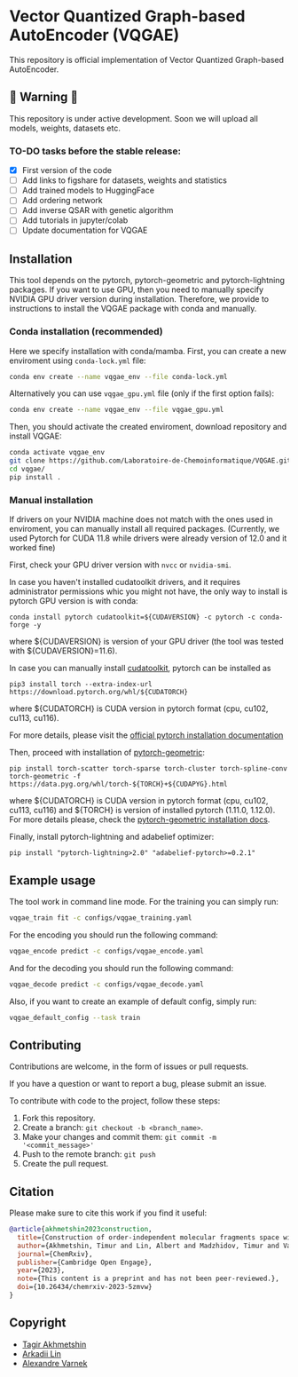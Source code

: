 # Vector Quantized Graph-based AutoEncoder (VQGAE)

This repository is official implementation of Vector Quantized Graph-based AutoEncoder.

## :construction: Warning :construction:

This repository is under active development. Soon we will upload all models, weights, datasets etc.

### TO-DO tasks before the stable release:

- [x] First version of the code
- [ ] Add links to figshare for datasets, weights and statistics
- [ ] Add trained models to HuggingFace
- [ ] Add ordering network
- [ ] Add inverse QSAR with genetic algorithm 
- [ ] Add tutorials in jupyter/colab
- [ ] Update documentation for VQGAE

## Installation

This tool depends on the pytorch, pytorch-geometric and pytorch-lightning packages. 
If you want to use GPU, then you need to manually specify NVIDIA GPU driver version during installation. 
Therefore, we provide to instructions to install the VQGAE package with conda and manually.

### Conda installation (recommended)

Here we specify installation with conda/mamba. 
First, you can create a new enviroment using `conda-lock.yml` file:

```bash
conda env create --name vqgae_env --file conda-lock.yml
```
Alternatively you can use `vqgae_gpu.yml` file (only if the first option fails):

```bash
conda env create --name vqgae_env --file vqgae_gpu.yml
```
Then, you should activate the created enviroment, download repository and install VQGAE:

```bash
conda activate vqgae_env
git clone https://github.com/Laboratoire-de-Chemoinformatique/VQGAE.git
cd vqgae/
pip install .
```

### Manual installation

If drivers on your NVIDIA machine does not match with the ones used in enviroment, 
you can manually install all required packages.
(Currently, we used Pytorch for CUDA 11.8 while drivers were already version of 12.0 and it worked fine)

First, check your GPU driver version with `nvcc` or `nvidia-smi`.

In case you haven't installed cudatoolkit drivers, and it requires administrator permissions whic you might not have,
the only way to install is pytorch GPU version is with conda:

`conda install pytorch cudatoolkit=${CUDAVERSION} -c pytorch -c conda-forge -y`

where ${CUDAVERSION} is version of your GPU driver (the tool was tested with ${CUDAVERSION}=11.6).

In case you can manually install [cudatoolkit](https://developer.nvidia.com/cuda-toolkit),
pytorch can be installed as

`pip3 install torch --extra-index-url https://download.pytorch.org/whl/${CUDATORCH}`

where ${CUDATORCH} is CUDA version in pytorch format (cpu, cu102, cu113, cu116).

For more details, please visit the
[official pytorch installation documentation](https://pytorch.org/get-started/locally/)

Then, proceed with installation of [pytorch-geometric](https://pytorch-geometric.readthedocs.io/en/latest/index.html):

`pip install torch-scatter torch-sparse torch-cluster torch-spline-conv torch-geometric
-f https://data.pyg.org/whl/torch-${TORCH}+${CUDAPYG}.html`

where ${CUDATORCH} is CUDA version in pytorch format (cpu, cu102, cu113, cu116) and ${TORCH} is
version of installed pytorch (1.11.0, 1.12.0). For more details please, check the
[pytorch-geometric installation docs](https://pytorch-geometric.readthedocs.io/en/latest/notes/installation.html).

Finally, install pytorch-lightning and adabelief optimizer:

`pip install "pytorch-lightning>2.0" "adabelief-pytorch>=0.2.1"`

## Example usage

The tool work in command line mode. For the training you can simply run:

```bash
vqgae_train fit -c configs/vqgae_training.yaml
```

For the encoding you should run the following command:

```bash
vqgae_encode predict -c configs/vqgae_encode.yaml
```

And for the decoding you should run the following command:

```bash
vqgae_decode predict -c configs/vqgae_decode.yaml
```

Also, if you want to create an example of default config, simply run:
```bash
vqgae_default_config --task train
```

## Contributing

Contributions are welcome, in the form of issues or pull requests.

If you have a question or want to report a bug, please submit an issue.

To contribute with code to the project, follow these steps:

1. Fork this repository.
2. Create a branch: `git checkout -b <branch_name>`.
3. Make your changes and commit them: `git commit -m '<commit_message>'`
4. Push to the remote branch: `git push`
5. Create the pull request.

## Citation

Please make sure to cite this work if you find it useful:

```bibtex
@article{akhmetshin2023construction,
  title={Construction of order-independent molecular fragments space with vector quantised graph autoencoder},
  author={Akhmetshin, Timur and Lin, Albert and Madzhidov, Timur and Varnek, Alexandre},
  journal={ChemRxiv},
  publisher={Cambridge Open Engage},
  year={2023},
  note={This content is a preprint and has not been peer-reviewed.},
  doi={10.26434/chemrxiv-2023-5zmvw}
}
```

## Copyright

* [Tagir Akhmetshin ](tagirshin@gmail.com)
* [Arkadii Lin](arkadiyl18@gmail.com)
* [Alexandre Varnek](varnek@unistra.fr)